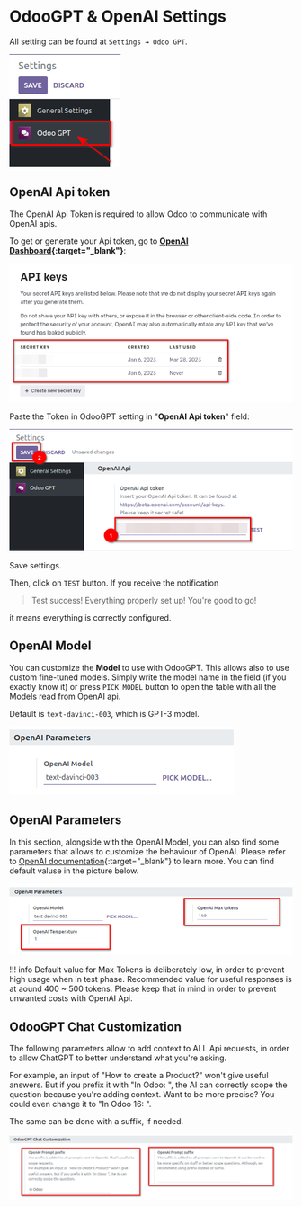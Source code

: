 # OdooGPT & OpenAI Settings

All setting can be found at `Settings → Odoo GPT`. 

![Odoo GPT Settings](./settings/settings.png)


## OpenAI Api token

The OpenAI Api Token is required to allow Odoo to communicate with OpenAI apis. 

To get or generate your Api token, go to 
**[OpenAI Dashboard](https://platform.openai.com/account/api-keys){:target="_blank"}**: 

![OpenAI Api Key in dashboard](./getting-started/openai-api-key.png)

Paste the Token in OdooGPT setting in "**OpenAI Api token**" field: 

![OpenAI Api Key in OdooGPT settings](./getting-started/odoogpt-api-key.png)

Save settings.

Then, click on `TEST` button. If you receive the notification 

> Test success! Everything properly set up! You're good to go! 

it means everything is correctly configured.


## OpenAI Model

You can customize the **Model** to use with OdooGPT. This allows also to use custom fine-tuned 
models. Simply write the model name in the field (if you exactly know it) or press `PICK MODEL` 
button to open the table with all the Models read from OpenAI api. 

Default is `text-davinci-003`, which is GPT-3 model.

![OpenAI Model](./settings/model.png)


## OpenAI Parameters

In this section, alongside with the OpenAI Model, you can also find some parameters that allows to 
customize the behaviour of OpenAI. Please refer to 
[OpenAI documentation](https://platform.openai.com/docs/api-reference/completions/create){:target="_blank"} to learn more. 
You can find default valuse in the picture below. 

![OpenAI Parameters](./settings/parameters.png)

!!! info
    Default value for Max Tokens is deliberately low, in order to prevent high usage when in test 
    phase. Recommended value for useful responses is at aound 400 ~ 500 tokens. Please keep that 
    in mind in order to prevent unwanted costs with OpenAI Api. 


## OdooGPT Chat Customization

The following parameters allow to add context to ALL Api requests, in order to allow ChatGPT to 
better understand what you're asking. 

For example, an input of "How to create a Product?" won't give useful answers. But if you prefix it 
with "In Odoo: ", the AI can correctly scope the question because you're adding context. 
Want to be more precise? You could even change it to "In Odoo 16: ". 

The same can be done with a suffix, if needed. 

![OdooGPT Chat Customization](./settings/customization.png)
